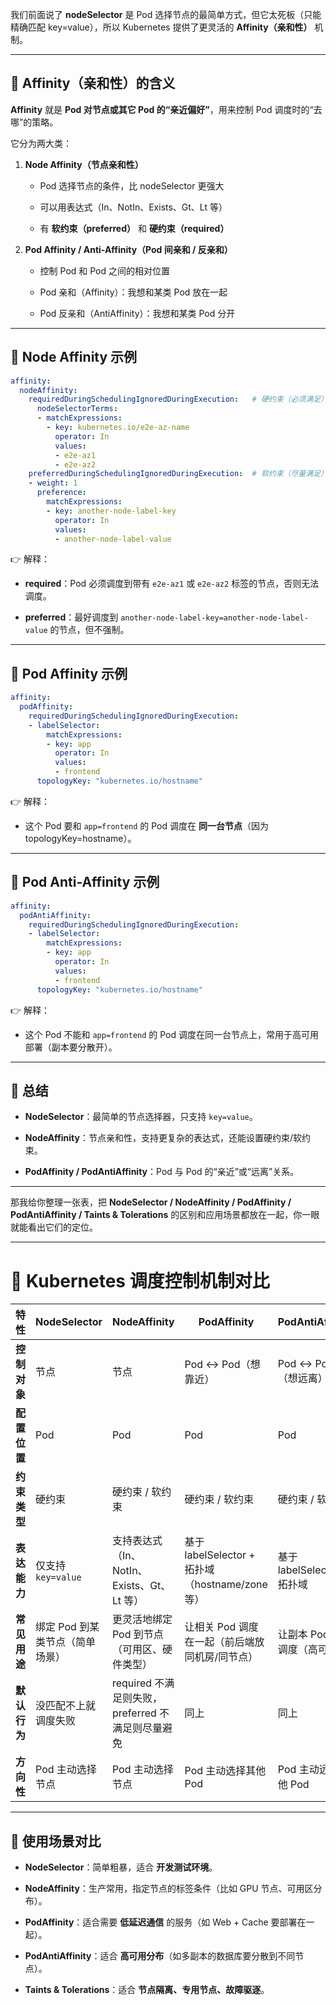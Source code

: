 我们前面说了 **nodeSelector** 是 Pod 选择节点的最简单方式，但它太死板（只能精确匹配 key=value），所以 Kubernetes 提供了更灵活的 **Affinity（亲和性）** 机制。

---

## 🔹 Affinity（亲和性）的含义

**Affinity** 就是 **Pod 对节点或其它 Pod 的“亲近偏好”**，用来控制 Pod 调度时的“去哪”的策略。

它分为两大类：

1. **Node Affinity（节点亲和性）**
    
    - Pod 选择节点的条件，比 nodeSelector 更强大
        
    - 可以用表达式（In、NotIn、Exists、Gt、Lt 等）
        
    - 有 **软约束（preferred）** 和 **硬约束（required）**
        
2. **Pod Affinity / Anti-Affinity（Pod 间亲和 / 反亲和）**
    
    - 控制 Pod 和 Pod 之间的相对位置
        
    - Pod 亲和（Affinity）：我想和某类 Pod 放在一起
        
    - Pod 反亲和（AntiAffinity）：我想和某类 Pod 分开
        

---

## 🔹 Node Affinity 示例

```yaml
affinity:
  nodeAffinity:
    requiredDuringSchedulingIgnoredDuringExecution:   # 硬约束（必须满足）
      nodeSelectorTerms:
      - matchExpressions:
        - key: kubernetes.io/e2e-az-name
          operator: In
          values:
          - e2e-az1
          - e2e-az2
    preferredDuringSchedulingIgnoredDuringExecution:  # 软约束（尽量满足）
    - weight: 1
      preference:
        matchExpressions:
        - key: another-node-label-key
          operator: In
          values:
          - another-node-label-value

```

👉 解释：

- **required**：Pod 必须调度到带有 `e2e-az1` 或 `e2e-az2` 标签的节点，否则无法调度。
    
- **preferred**：最好调度到 `another-node-label-key=another-node-label-value` 的节点，但不强制。
    

---

## 🔹 Pod Affinity 示例

```yaml
affinity:
  podAffinity:
    requiredDuringSchedulingIgnoredDuringExecution:
    - labelSelector:
        matchExpressions:
        - key: app
          operator: In
          values:
          - frontend
      topologyKey: "kubernetes.io/hostname"

```

👉 解释：

- 这个 Pod 要和 `app=frontend` 的 Pod 调度在 **同一台节点**（因为 topologyKey=hostname）。
    

---

## 🔹 Pod Anti-Affinity 示例

```yaml
affinity:
  podAntiAffinity:
    requiredDuringSchedulingIgnoredDuringExecution:
    - labelSelector:
        matchExpressions:
        - key: app
          operator: In
          values:
          - frontend
      topologyKey: "kubernetes.io/hostname"

```

👉 解释：

- 这个 Pod 不能和 `app=frontend` 的 Pod 调度在同一台节点上，常用于高可用部署（副本要分散开）。
    

---

## 🔹 总结

- **NodeSelector**：最简单的节点选择器，只支持 `key=value`。
    
- **NodeAffinity**：节点亲和性，支持更复杂的表达式，还能设置硬约束/软约束。
    
- **PodAffinity / PodAntiAffinity**：Pod 与 Pod 的“亲近”或“远离”关系。
    

---


那我给你整理一张表，把 **NodeSelector / NodeAffinity / PodAffinity / PodAntiAffinity / Taints & Tolerations** 的区别和应用场景都放在一起，你一眼就能看出它们的定位。

---

# 🔹 Kubernetes 调度控制机制对比

|特性|**NodeSelector**|**NodeAffinity**|**PodAffinity**|**PodAntiAffinity**|**Taints & Tolerations**|
|---|---|---|---|---|---|
|**控制对象**|节点|节点|Pod ↔ Pod（想靠近）|Pod ↔ Pod（想远离）|节点 ↔ Pod|
|**配置位置**|Pod|Pod|Pod|Pod|节点 + Pod|
|**约束类型**|硬约束|硬约束 / 软约束|硬约束 / 软约束|硬约束 / 软约束|排斥（NoSchedule、PreferNoSchedule、NoExecute）|
|**表达能力**|仅支持 `key=value`|支持表达式（In、NotIn、Exists、Gt、Lt 等）|基于 labelSelector + 拓扑域（hostname/zone 等）|基于 labelSelector + 拓扑域|通过 effect 控制调度 / 驱逐|
|**常见用途**|绑定 Pod 到某类节点（简单场景）|更灵活地绑定 Pod 到节点（可用区、硬件类型）|让相关 Pod 调度在一起（前后端放同机房/同节点）|让副本 Pod 分散调度（高可用）|节点限制 Pod 进入（隔离/专用节点/驱逐）|
|**默认行为**|没匹配不上就调度失败|required 不满足则失败，preferred 不满足则尽量避免|同上|同上|有污点时 Pod 默认不能调度过去，除非有容忍|
|**方向性**|Pod 主动选择节点|Pod 主动选择节点|Pod 主动选择其他 Pod|Pod 主动远离其他 Pod|节点主动拒绝 Pod|

---

## 🔹 使用场景对比

- **NodeSelector**：简单粗暴，适合 **开发测试环境**。
    
- **NodeAffinity**：生产常用，指定节点的标签条件（比如 GPU 节点、可用区分布）。
    
- **PodAffinity**：适合需要 **低延迟通信** 的服务（如 Web + Cache 要部署在一起）。
    
- **PodAntiAffinity**：适合 **高可用分布**（如多副本的数据库要分散到不同节点）。
    
- **Taints & Tolerations**：适合 **节点隔离、专用节点、故障驱逐**。